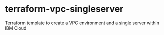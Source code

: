 # terraform-vpc-singleserver
Terraform template to create a VPC environment and a single server within IBM Cloud
